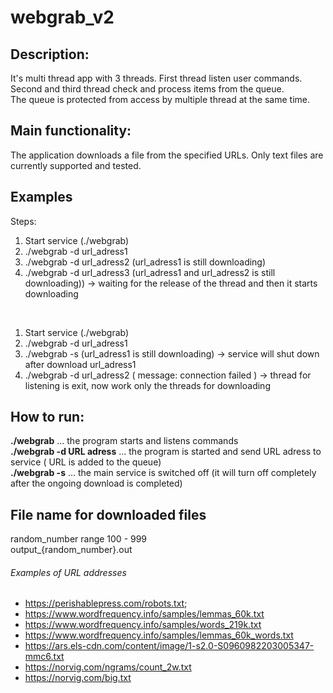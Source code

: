 # webgrab_v2

## Description:
It's multi thread app with 3 threads. First thread listen user commands. <br /> 
Second and third thread check and process items from the queue.
<br /> 
The queue is protected from access by multiple thread at the same time.

## Main functionality:
The application downloads a file from the specified URLs. Only text files are currently supported and tested.


## Examples
Steps:<br/>
1. Start service (./webgrab)
2. ./webgrab -d url_adress1
3. ./webgrab -d url_adress2 (url_adress1 is still downloading)
4. ./webgrab -d url_adress3 (url_adress1 and url_adress2 is still downloading)) -> waiting for the release of the thread and then it starts downloading

<br/>

1. Start service (./webgrab)
2. ./webgrab -d url_adress1
3. ./webgrab -s (url_adress1 is still downloading) -> service will shut down after download url_adress1
4. ./webgrab -d url_adress2 ( message: connection failed ) -> thread for listening is exit, now work only the threads for downloading

## How to run:

****./webgrab**** ... the program starts and listens commands<br/>
****./webgrab -d URL adress**** ... the program is started and send URL adress to service ( URL is added to the queue)<br/>
****./webgrab -s**** ... the main service is switched off (it will turn off completely after the ongoing download is completed)


## File name for downloaded files
random_number range 100 - 999<br/>
output_{random_number}.out <br/>

###### Examples of URL addresses
* https://perishablepress.com/robots.txt;
* https://www.wordfrequency.info/samples/lemmas_60k.txt
* https://www.wordfrequency.info/samples/words_219k.txt
* https://www.wordfrequency.info/samples/lemmas_60k_words.txt
* https://ars.els-cdn.com/content/image/1-s2.0-S0960982203005347-mmc6.txt
* https://norvig.com/ngrams/count_2w.txt
* https://norvig.com/big.txt
